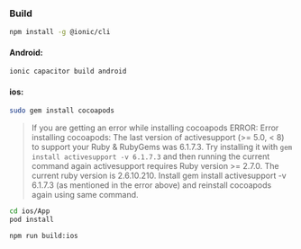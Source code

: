 ### Build

```bash
npm install -g @ionic/cli
```


#### Android:
```bash
ionic capacitor build android
```


#### ios:

```bash
sudo gem install cocoapods
```

> If you are getting an error while installing cocoapods
> ERROR:  Error installing cocoapods:
	The last version of activesupport (>= 5.0, < 8) to support your Ruby & RubyGems was 6.1.7.3. Try installing it with `gem install activesupport -v 6.1.7.3` and then running the current command again
	activesupport requires Ruby version >= 2.7.0. The current ruby version is 2.6.10.210.
> Install gem install activesupport -v 6.1.7.3 (as mentioned in the error above) and reinstall cocoapods again using same command.

```bash
cd ios/App
pod install
```

```
npm run build:ios
```
